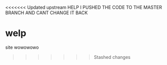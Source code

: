 <<<<<<< Updated upstream
HELP I PUSHED THE CODE TO THE MASTER BRANCH AND CANT CHANGE IT BACK



welp
=======
site wowowowo
>>>>>>> Stashed changes

